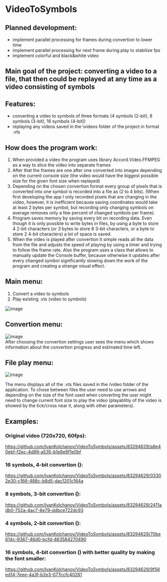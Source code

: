 # VideoToSymbols
## Planned development:
  - implement parallel processing for frames during convertion to lower time
  - implement parallel processing for next frame during play to stabilize fps
  - implement colorful and black&white video

## Main goal of the project: converting a video to a file, that then could be replayed at any time as a video consisting of symbols
## Features:
  - converting a video to symbols of three formats (4 symbols (2-bit), 8 symbols (3-bit), 16 symbols (4-bit))
  - replaying any videos saved in the \\videos folder of the project in format .vts

## How does the program work:
  1. When provided a video the program uses library Accord.Video.FFMPEG as a way to slice the video into separate frames
  2. After that the frames are one after one converted into images depending on the current console size (the video would have the biggest possible size for the given font size when replayed)
  3. Depending on the chosen convertion format every group of pixels that is converted into one symbol is recorded into a file as (2 to 4 bits). (When first developing the app I only recorded pixels that are changing in the video, however, it is inefficient because saving coordinates would take at least 2 bytes per symbol, but recording only changing symbols on average removes only a few percent of changed symbols per frame).
  4. Program saves memory by saving every bit on recording data. Even though it is only possible to write bytes in files, by using a byte to store 4 2-bit characters (or 3 bytes to store 8 3-bit characters, or a byte to store 2 4-bit characters) a lot of space is saved.
  5. When the video is played after convertion it simple reads all the data from the file and adjusts the speed of playing by using a timer and trying to follow the frame rate. Also the program uses a class that allows to manually update the Console buffer, because otherwise it updates after every changed symbol significantly slowing down the work of the program and creating a strange visual effect.

## Main menu:
  1. Convert a video to symbols
  2. Play existing .vts (video to symbols) <br>

![image](https://github.com/IvanKolchanov/VideoToSymbols/assets/83294629/bba958ab-dc57-4660-996c-1353d5b6bb19)

## Convertion menu: <br>
![image](https://github.com/IvanKolchanov/VideoToSymbols/assets/83294629/e8721e9a-3e7e-471d-b24a-db23e6ace822) <br>
After choosing the convertion settings user sees the menu which shows information about the convertion progress and estimated time left. 

## File play menu: <br>
![image](https://github.com/IvanKolchanov/VideoToSymbols/assets/83294629/f9d2dd7c-3d63-4966-a26b-d96cac4c36c7)

The menu displays all of the .vts files saved in the /video folder of the application. To chose between files the user need to use arrows and depending on the size of the font used when converting the user might need to change current font size to play the video (playablitiy of the video is showed by the tick/cross near it, along with other parameters).

## Examples:
### Original video (720x720, 60fps): <br>
https://github.com/IvanKolchanov/VideoToSymbols/assets/83294629/a8e40ebf-f2ec-4d89-a535-b1e6e9f1e0bf
### 16 symbols, 4-bit convertion ():

https://github.com/IvanKolchanov/VideoToSymbols/assets/83294629/03302e30-c166-488c-b8d5-dac1201c164a

### 8 symbols, 3-bit convertion ():

https://github.com/IvanKolchanov/VideoToSymbols/assets/83294629/2411adb0-752a-4ac7-8e79-ddbce722dc93

### 4 symbols, 2-bit convertion ():

https://github.com/IvanKolchanov/VideoToSymbols/assets/83294629/70be614c-9367-46d0-bcfd-463584270490

### 16 symbols, 4-bit convertion () with better quality by making the font smaller:

https://github.com/IvanKolchanov/VideoToSymbols/assets/83294629/9f56ed14-7eee-4a3f-b2e3-077ccfc40261






